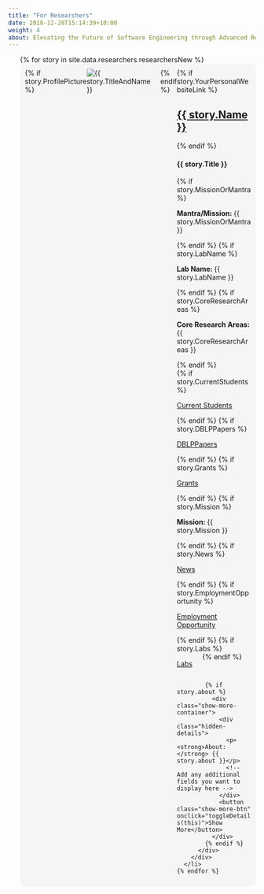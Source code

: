 ```yaml
---
title: "For Researchers"
date: 2018-12-28T15:14:39+10:00
weight: 4
about: Elevating the Future of Software Engineering through Advanced Research & innovation!
---
```

<style>
  .hidden-details {
    display: none;
  }
  
  .row-content {
    /* max-height: 300px; */
    overflow: hidden;
    word-break: break-word;
  }
  
  .show-more-btn {
    display: none;
    margin-top: 10px;
    background-color: #CC0000;
    color: #ffffff;
    border: none;
    padding: 5px 10px;
    border-radius: 5px;
    cursor: pointer;
  }
  
  .show-more-container {
    margin-top: 10px;
  }
    .inline-content {
        display: flex;
        flex-wrap: wrap;
    }
    
    .inline-content p {
        margin-right: 20px;
    }


</style>

<div>
  <ul style="list-style-type: none;">
    {% for story in site.data.researchers.researchersNew %}
      <li style="margin-bottom: 20px;">
        <div style="background-color: #f5f5f5; border-radius: 10px; padding: 10px; overflow: hidden; display: flex;">
          {% if story.ProfilePicture %}
            <div style="margin-right: 20px;">
              <img src="{{ story.ProfilePicture }}" alt="{{ story.TitleAndName }}" style="max-width: 200px; height: auto;">
            </div>
          {% endif %}
          <div class="row-content">
            {% if story.YourPersonalWebsiteLink %}
            <a href="{{ story.YourPersonalWebsiteLink }}" target="_blank"><h2>{{ story.Name }}</h2></a>
            {% endif %}
            <h4>{{ story.Title }}</h4>
            {% if story.MissionOrMantra %}
            <p><strong>Mantra/Mission: </strong>{{ story.MissionOrMantra }}</p>
            {% endif %}
            {% if story.LabName %}
            <p><strong>Lab Name: </strong>{{ story.LabName }}</p>
            {% endif %}
            {% if story.CoreResearchAreas %}
              <p><strong>Core Research Areas: </strong>{{ story.CoreResearchAreas }}</p>
            {% endif %}
            <div class="inline-content">
    {% if story.CurrentStudents %}
        <p><a href="{{ story.CurrentStudents }}" target="_blank">Current Students</a></p>
    {% endif %}
    {% if story.DBLPPapers %}
        <p><a href="{{ story.DBLPPapers }}" target="_blank">DBLPPapers</a></p>
    {% endif %}
    {% if story.Grants %}
        <p><a href="{{ story.Grants }}" target="_blank">Grants</a></p>
    {% endif %}
    {% if story.Mission %}
        <p><strong>Mission: </strong>{{ story.Mission }}</p>
    {% endif %}
    {% if story.News %}
        <p><a href="{{ story.News }}" target="_blank">News</a></p>
    {% endif %}
    {% if story.EmploymentOpportunity %}
        <p><a href="{{ story.EmploymentOpportunity }}" target="_blank">Employment Opportunity</a></p>
    {% endif %}
    {% if story.Labs %}
        <p><a href="{{ story.Labs }}" target="_blank">Labs</a></p>
    {% endif %}
</div>

            {% if story.about %}
              <div class="show-more-container">
                <div class="hidden-details">
                  <p><strong>About:</strong> {{ story.about }}</p>
                  <!-- Add any additional fields you want to display here -->
                </div>
                <button class="show-more-btn" onclick="toggleDetails(this)">Show More</button>
              </div>
            {% endif %}
          </div>
        </div>
      </li>
    {% endfor %}
  </ul>
</div>

<script>
  function toggleDetails(button) {
    var hiddenDetails = button.previousElementSibling;
    if (hiddenDetails.style.display === 'none') {
      hiddenDetails.style.display = 'block';
      button.innerText = 'Show Less';
    } else {
      hiddenDetails.style.display = 'none';
      button.innerText = 'Show More';
    }
  }
</script>






<!-- <div>
  <span>_services\researchers.md</span>
  <ul style="list-style-type: none;">
    {% for story in site.data.researchers.researchers %}
      <li style="margin-bottom: 20px;">
        <div style="background-color: #f5f5f5; border-radius: 10px; padding: 10px;">
          <div style="display: flex; flex-direction: {% if forloop.index0 | modulo: 2 == 0 %}row{% else %}row-reverse{% endif %};">
            <div style="flex: left;">
              <img src="{{ story.image | relative_url }}" alt="{{ story.name }}" style="width: 200px; height: auto;">
            </div>
            <div style="flex: 1; margin-left: {% if forloop.index0 | modulo: 2 == 0 %}20px{% else %}0{% endif %}; margin-right: {% if forloop.index0 | modulo: 2 == 0 %}0{% else %}20px{% endif %};">
              <h2>{{ story.name }}</h2>
              <p><strong>Mantra: </strong>{{story.comments}}</p>
              <p><strong>Lab (if they have one): </strong>{{story.comments}}</p>
              <p><strong>Mission: </strong>{{story.comments}}</p>
              <div class="hidden-details" style="display: none;">
                <p><strong>About:</strong> {{story.who_are_you}}</p>
                <p><strong>Their work:</strong> {{story.what_do_you_do}}</p>
                <p><strong>How can they help:</strong> {{story.how_can_you_help_me}}</p>
                {% if story.web_page %}
                  <p><a href="{{ story.web_page }}" target="_blank">Website</a></p>
                {% endif %}
                <p><a href="{{ story.papers_link }}" target="_blank">DBLP</a></p>
                {% if story.html_file %}
                  <p><a href="{{ story.html_file }}" target="_blank">Research Papers In Our Website</a></p>
                {% endif %}
              </div>
              <button onclick="toggleDetails(this)" style="background-color: #CC0000; color: #ffffff;">Show More</button>
            </div>
          </div>
        </div>
      </li>
    {% endfor %}
  </ul>
</div>

<script>
  function toggleDetails(button) {
    var hiddenDetails = button.parentElement.getElementsByClassName('hidden-details')[0];
    if (hiddenDetails.style.display === 'none') {
      hiddenDetails.style.display = 'block';
      button.innerText = 'Show Less';
    } else {
      hiddenDetails.style.display = 'none';
      button.innerText = 'Show More';
    }
  }
</script> -->

<!-- <div>
  <span>_services\researchers.md</span>
  <ul style="list-style-type: none;">
    {% for story in site.data.researchers.researchers %}
      <li style="margin-bottom: 20px;">
        <div style="background-color: #f5f5f5; border-radius: 10px; padding: 10px;">
          <div style="display: flex; flex-direction: {% if forloop.index0 | modulo: 2 == 0 %}row{% else %}row-reverse{% endif %};">
            <div style="flex: left;">
              <img src="{{ story.image | relative_url }}" alt="{{ story.name }}" style="width: 200px; height: auto;">
            </div>
            <div style="flex: 1; margin-left: {% if forloop.index0 | modulo: 2 == 0 %}20px{% else %}0{% endif %}; margin-right: {% if forloop.index0 | modulo: 2 == 0 %}0{% else %}20px{% endif %};">
              <h2>{{ story.name }}</h2>
              <p><strong>Mantra: </strong>{{story.comments}}</p>
              <p><strong>Lab (if they have one): </strong>{{story.comments}}</p>
              <p><strong>Mission: </strong>{{story.comments}}</p>
              {% if story.current_students_file %}
                  <p><a href="{{ story.current_students_file }}" target="_blank">Current Students</a></p>
              {% endif %}
              <button onclick="toggleDetails(this)" style="background-color: #CC0000; color: #ffffff;">Show More</button>
              <div class="hidden-details" style="display: none;">
                <p><strong>About:</strong> {{story.who_are_you}}</p>
                <p><strong>Their work:</strong> {{story.what_do_you_do}}</p>
                <p><strong>How can they help:</strong> {{story.how_can_you_help_me}}</p>
                {% if story.web_page %}
                  <p><a href="{{ story.web_page }}" target="_blank">Website</a></p>
                {% endif %}
                <p><a href="{{ story.papers_link }}" target="_blank">DBLP</a></p>
                {% if story.html_file %}
                  <p><a href="{{ story.html_file }}" target="_blank">Research Papers In Our Website</a></p>
                {% endif %}
              </div>
            </div>
          </div>
        </div>
      </li>
    {% endfor %}
  </ul>
</div>

<script>
  function toggleDetails(button) {
    var hiddenDetails = button.parentElement.getElementsByClassName('hidden-details')[0];
    if (hiddenDetails.style.display === 'none') {
      hiddenDetails.style.display = 'block';
      button.innerText = 'Show Less';
    } else {
      hiddenDetails.style.display = 'none';
      button.innerText = 'Show More';
    }
  }
</script>

 -->
